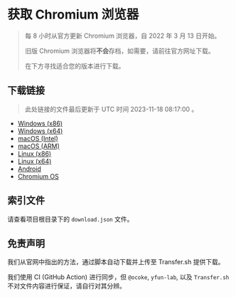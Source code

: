 # 获取 Chromium 浏览器

> 每 8 小时从官方更新 Chromium 浏览器，自 2022 年 3 月 13 日开始。
> 
> 旧版 Chromium 浏览器将**不会**存档，如需要，请前往官方网址下载。
>
> 在下方寻找适合您的版本进行下载。

## 下载链接

> 此处链接的文件最后更新于 UTC 时间 2023-11-18 08:17:00
。

- [Windows (x86)](https://transfer.sh/29KRabprls/Win.zip)
- [Windows (x64)](https://transfer.sh/ocUkdmpOo6/Win_x64.zip)
- [macOS (Intel)](https://transfer.sh/zgNhoe35uy/Mac.zip)
- [macOS (ARM)](https://transfer.sh/SmXzqj4Xod/Mac_Arm.zip)
- [Linux (x86)](https://transfer.sh/dIlFJ2AcIl/Linux.zip)
- [Linux (x64)](https://transfer.sh/HE1gcr8oH8/Linux_x64.zip)
- [Android](https://transfer.sh/5Dx4ePQHbO/Android.zip)
- [Chromium OS](https://transfer.sh/k36yk5cGFk/Linux_ChromiumOS_Full.zip)

## 索引文件

请查看项目根目录下的 `download.json` 文件。

## 免责声明

我们从官网中指出的方法，通过脚本自动下载并上传至 Transfer.sh 提供下载。

我们使用 CI (GitHub Action) 进行同步，但 `@ocoke`, `yfun-lab`, 以及 `Transfer.sh` 不对文件内容进行保证，请自行对其分辨。
